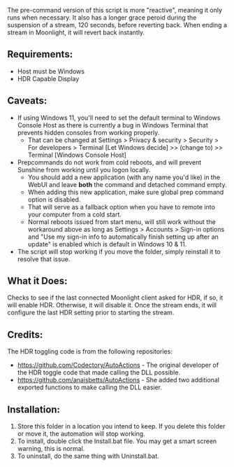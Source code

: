 The pre-command version of this script is more "reactive", meaning it only runs when necessary. It also has a longer grace peroid during the suspension of a stream, 120 seconds, before reverting back. When ending a stream in Moonlight, it will revert back instantly.

## Requirements:
- Host must be Windows
- HDR Capable Display

## Caveats:
 - If using Windows 11, you'll need to set the default terminal to Windows Console Host as there is currently a bug in Windows Terminal that prevents hidden consoles from working properly.
    * That can be changed at Settings > Privacy & security > Security > For developers > Terminal [Let Windows decide] >> (change to) >> Terminal [Windows Console Host]
 - Prepcommands do not work from cold reboots, and will prevent Sunshine from working until you logon locally.
   * You should add a new application (with any name you'd like) in the WebUI and leave **both** the command and detached command empty.
   * When adding this new application, make sure global prep command option is disabled.
   * That will serve as a fallback option when you have to remote into your computer from a cold start.
   * Normal reboots issued from start menu, will still work without the workaround above as long as Settings > Accounts > Sign-in options and "Use my sign-in info to automatically finish setting up after an update" is enabled which is default in Windows 10 & 11.
 - The script will stop working if you move the folder, simply reinstall it to resolve that issue.

## What it Does:
Checks to see if the last connected Moonlight client asked for HDR, if so, it will enable HDR. Otherwise, it will disable it.
Once the stream ends, it will configure the last HDR setting prior to starting the stream.

## Credits:
The HDR toggling code is from the following repositories:
- https://github.com/Codectory/AutoActions - The original developer of the HDR toggle code that made calling the DLL possible.
- https://github.com/anaisbetts/AutoActions - She added two additional exported functions to make calling the DLL easier.

## Installation:
1. Store this folder in a location you intend to keep. If you delete this folder or move it, the automation will stop working.
2. To install, double click the Install.bat file. You may get a smart screen warning, this is normal.
3. To uninstall, do the same thing with Uninstall.bat.
